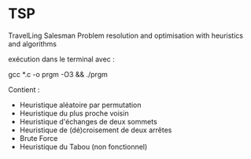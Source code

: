 # TSP

TravelLing Salesman Problem resolution and optimisation with heuristics and algorithms

exécution dans le terminal avec :

gcc *.c -o prgm -O3 && ./prgm

Contient : 

- Heuristique aléatoire par permutation
- Heuristique du plus proche voisin
- Heuristique d'échanges de deux sommets
- Heuristique de (dé)croisement de deux arrêtes
- Brute Force
- Heuristique du Tabou (non fonctionnel)
